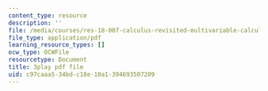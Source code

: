 ```yaml
---
content_type: resource
description: ''
file: /media/courses/res-18-007-calculus-revisited-multivariable-calculus-fall-2011/c97caaa534bdc18e10a1394693507209_nFf_SJRwfaY.pdf
file_type: application/pdf
learning_resource_types: []
ocw_type: OCWFile
resourcetype: Document
title: 3play pdf file
uid: c97caaa5-34bd-c18e-10a1-394693507209
---
```

